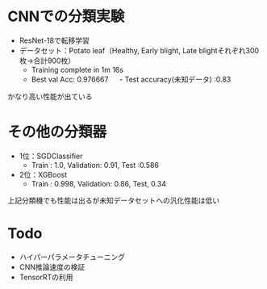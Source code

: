 # CNNでの分類実験
- ResNet-18で転移学習
- データセット：Potato leaf（Healthy, Early blight, Late blightそれぞれ300枚->合計900枚）
  - Training complete in 1m 16s
  - Best val Acc: 0.976667
　  - Test accuracy(未知データ) :0.83

かなり高い性能が出ている

# その他の分類器
- 1位：SGDClassifier 
   - Train : 1.0, Validation: 0.91, Test :0.586
- 2位：XGBoost　
  - Train : 0.998, Validation: 0.86, Test, 0.34

上記分類機でも性能は出るが未知データセットへの汎化性能は低い

# Todo
- ハイパーパラメータチューニング
- CNN推論速度の検証
- TensorRTの利用
